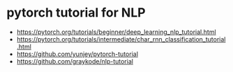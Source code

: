 # pytorch tutorial for NLP  

- https://pytorch.org/tutorials/beginner/deep_learning_nlp_tutorial.html 
- https://pytorch.org/tutorials/intermediate/char_rnn_classification_tutorial.html
- https://github.com/yunjey/pytorch-tutorial
- https://github.com/graykode/nlp-tutorial
